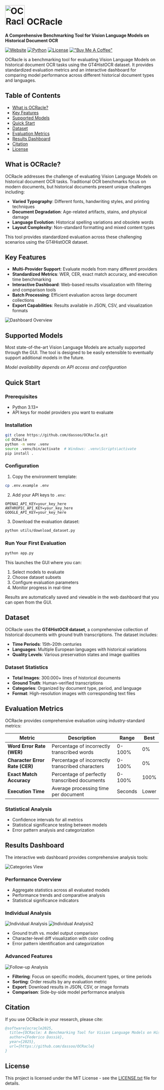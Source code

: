 # <img src="docs/ocracle.png" alt="OCRacle Logo" width="64" height="64"> OCRacle

**A Comprehensive Benchmarking Tool for Vision Language Models on Historical Document OCR**

[![Website](https://img.shields.io/badge/Website-OCRacle%20Dashboard-555879?style=flat&logo=web)](https://dassoo.github.io/OCRacle)
[![Python](https://img.shields.io/badge/Python-3.13+-blue.svg)](https://python.org)
[![License](https://img.shields.io/badge/License-MIT-green.svg)](LICENSE.txt)
[!["Buy Me A Coffee"](https://www.buymeacoffee.com/assets/img/custom_images/orange_img.png)](https://www.buymeacoffee.com/dassoo)

OCRacle is a benchmarking tool for evaluating Vision Language Models on historical document OCR tasks using the GT4HistOCR dataset. It provides standardized evaluation metrics and an interactive dashboard for comparing model performance across different historical document types and languages.

## Table of Contents

- [What is OCRacle?](#what-is-ocracle)
- [Key Features](#key-features)
- [Supported Models](#supported-models)
- [Quick Start](#quick-start)
- [Dataset](#dataset)
- [Evaluation Metrics](#evaluation-metrics)
- [Results Dashboard](#results-dashboard)
- [Citation](#citation)
- [License](#license)

## What is OCRacle?

OCRacle addresses the challenge of evaluating Vision Language Models on historical document OCR tasks. Traditional OCR benchmarks focus on modern documents, but historical documents present unique challenges including:

- **Varied Typography**: Different fonts, handwriting styles, and printing techniques
- **Document Degradation**: Age-related artifacts, stains, and physical damage  
- **Language Evolution**: Historical spelling variations and obsolete words
- **Layout Complexity**: Non-standard formatting and mixed content types

This tool provides standardized evaluation across these challenging scenarios using the GT4HistOCR dataset. 

## Key Features

- **Multi-Provider Support**: Evaluate models from many different providers
- **Standardized Metrics**: WER, CER, exact match accuracy, and execution time benchmarking
- **Interactive Dashboard**: Web-based results visualization with filtering and comparison tools
- **Batch Processing**: Efficient evaluation across large document collections
- **Export Capabilities**: Results available in JSON, CSV, and visualization formats

![Dashboard Overview](docs/readme_pics/avgs.png)

## Supported Models

Most state-of-the-art Vision Language Models are actually supported through the GUI. The tool is designed to be easily extensible to eventually support additional models in the future.

*Model availability depends on API access and configuration*

## Quick Start

### Prerequisites
- Python 3.13+
- API keys for model providers you want to evaluate

### Installation

```bash
git clone https://github.com/dassoo/OCRacle.git
cd OCRacle
python -m venv .venv
source .venv/bin/activate  # Windows: .venv\Scripts\activate
pip install .
```

### Configuration

1. Copy the environment template:
```bash
cp .env.example .env
```

2. Add your API keys to `.env`:
```env
OPENAI_API_KEY=your_key_here
ANTHROPIC_API_KEY=your_key_here
GOOGLE_API_KEY=your_key_here
```

3. Download the evaluation dataset:
```bash
python utils/download_dataset.py
```

### Run Your First Evaluation

```bash
python app.py
```

This launches the GUI where you can:
1. Select models to evaluate
2. Choose dataset subsets  
3. Configure evaluation parameters
4. Monitor progress in real-time

Results are automatically saved and viewable in the web dashboard that you can open from the GUI.

## Dataset

OCRacle uses the **GT4HistOCR dataset**, a comprehensive collection of historical documents with ground truth transcriptions. The dataset includes:

- **Time Periods**: 15th-20th centuries
- **Languages**: Multiple European languages with historical variations
- **Quality Levels**: Various preservation states and image qualities

### Dataset Statistics
- **Total Images**: 300.000+ lines of historical documents
- **Ground Truth**: Human-verified transcriptions
- **Categories**: Organized by document type, period, and language
- **Format**: High-resolution images with corresponding text files

## Evaluation Metrics

OCRacle provides comprehensive evaluation using industry-standard metrics:

| Metric | Description | Range | Best |
|--------|-------------|-------|------|
| **Word Error Rate (WER)** | Percentage of incorrectly transcribed words | 0-100% | 0% |
| **Character Error Rate (CER)** | Percentage of incorrectly transcribed characters | 0-100% | 0% |
| **Exact Match Accuracy** | Percentage of perfectly transcribed documents | 0-100% | 100% |
| **Execution Time** | Average processing time per document | Seconds | Lower |

### Statistical Analysis
- Confidence intervals for all metrics
- Statistical significance testing between models
- Error pattern analysis and categorization


## Results Dashboard

The interactive web dashboard provides comprehensive analysis tools:

![Categories View](docs/readme_pics/categories.png)

### Performance Overview
- Aggregate statistics across all evaluated models
- Performance trends and comparative analysis
- Statistical significance indicators

### Individual Analysis
![Individual Analysis](docs/readme_pics/category.png)
![Individual Analysis2](docs/readme_pics/gt.png)

- Ground truth vs. model output comparison
- Character-level diff visualization with color coding
- Error pattern identification and categorization

### Advanced Features
![Follow-up Analysis](docs/readme_pics/follow.png)

- **Filtering**: Focus on specific models, document types, or time periods
- **Sorting**: Order results by any evaluation metric
- **Export**: Download results in JSON, CSV, or image formats
- **Comparison**: Side-by-side model performance analysis


## Citation

If you use OCRacle in your research, please cite:

```bibtex
@software{ocracle2025,
  title={OCRacle: A Benchmarking Tool for Vision Language Models on Historical Document OCR},
  author={Federico Dassiè},
  year={2025},
  url={https://github.com/dassoo/OCRacle}
}
```

## License

This project is licensed under the MIT License - see the [LICENSE.txt](LICENSE.txt) file for details.